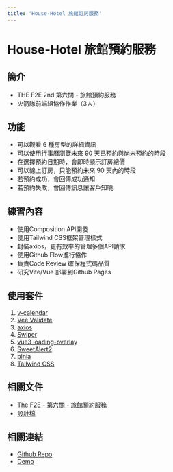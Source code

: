```yaml
---
title: 'House-Hotel 旅館訂房服務'
---
```


# House-Hotel 旅館預約服務

## 簡介
- THE F2E 2nd 第六關 - 旅館預約服務
- 火箭隊前端組協作作業（3人）



## 功能

- 可以觀看 6 種房型的詳細資訊
- 可以使用行事曆瀏覽未來 90 天已預約與尚未預約的時段
- 在選擇預約日期時，會即時顯示訂房總價
- 可以線上訂房，只能預約未來 90 天內的時段
- 若預約成功，會回傳成功通知
- 若預約失敗，會回傳訊息讓客戶知曉

## 練習內容

- 使用Composition API開發
- 使用Tailwind CSS框架管理樣式
- 封裝axios，更有效率的管理多個API請求
- 使用Github Flow進行協作
- 負責Code Review 確保程式碼品質
- 研究Vite/Vue 部署到Github Pages

## 使用套件

1. [v-calendar](https://www.notion.so/Trio-f03803f1aba6469c8e1a15589504d114)
2. [Vee Validate](https://vee-validate.logaretm.com/v4/)
3. [axios](https://axios-http.com/)
4. [Swiper](https://swiperjs.com/vue)
5. [vue3 loading-overlay](https://github.com/moyoujun/vue3-loading-overlay)
6. [SweetAlert2](https://sweetalert2.github.io/)
7. [pinia](https://pinia.vuejs.org/)
8. [Tailwind CSS](https://tailwindcss.com/)

## 相關文件

- [The F2E - 第六關 - 旅館預約服務](https://challenge.thef2e.com/news/17)
- [設計稿](https://xd.adobe.com/spec/808b17f6-c862-47bd-4410-58440ddd01d7-f6ba/specs/)

## 相關連結
- [Github Repo](https://github.com/TeamRocket12th/House-Hotel-Trio)
- [Demo](https://teamrocket12th.github.io/House-Hotel-Trio/#/)
